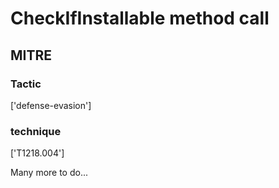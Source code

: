 # CheckIfInstallable method call

## MITRE

### Tactic
['defense-evasion']

### technique
['T1218.004']

Many more to do...
